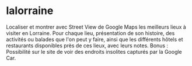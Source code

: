 # lalorraine

Localiser et montrer avec Street View de Google Maps les meilleurs lieux à visiter en Lorraine. Pour chaque lieu, présentation de son histoire, des activités ou balades que l'on peut y faire, ainsi que les différents hôtels et restaurants disponibles près de ces lieux, avec leurs notes. Bonus : Possibilité sur le site de voir des endroits insolites capturés par la Google Car.

